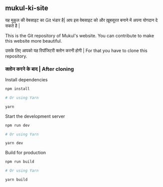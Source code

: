 ## mukul-ki-site

यह मुकुल की वेबसाइट का  Git भंडार है| 
आप इस वेबसाइट को और ख़ूबसूरत बनाने में अपना योगदान दे सकते है |

This is the Git repository of Mukul's website.
You can contribute to make this website more beautiful.

उसके लिए आपको यह रिपॉजिटरी क्लोन करनी होगी | 
For that you have to clone this repository.

### क्लोन करने के बाद | After cloning

Install dependencies

```zsh
npm install

# Or using Yarn

yarn
```

Start the development server

```zsh
npm run dev

# Or using Yarn

yarn dev
```

Build for production

```zsh
npm run build

# Or using Yarn

yarn build
```
